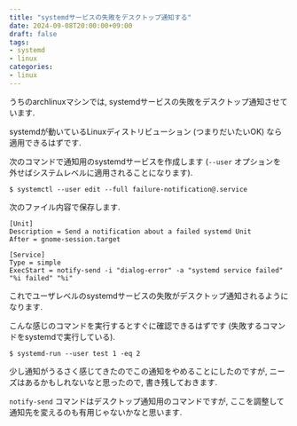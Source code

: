 ```yaml
---
title: "systemdサービスの失敗をデスクトップ通知する"
date: 2024-09-08T20:00:00+09:00
draft: false
tags:
- systemd
- linux
categories:
- linux
---
```


うちのarchlinuxマシンでは, systemdサービスの失敗をデスクトップ通知させています.

<!--more-->

systemdが動いているLinuxディストリビューション (つまりだいたいOK) なら適用できるはずです.

次のコマンドで通知用のsystemdサービスを作成します
(`--user` オプションを外せばシステムレベルに適用されることになります).

```plaintext
$ systemctl --user edit --full failure-notification@.service
```

次のファイル内容で保存します.

```systemd
[Unit]
Description = Send a notification about a failed systemd Unit
After = gnome-session.target

[Service]
Type = simple
ExecStart = notify-send -i "dialog-error" -a "systemd service failed" "%i failed" "%i"
```

これでユーザレベルのsystemdサービスの失敗がデスクトップ通知されるようになります.

こんな感じのコマンドを実行するとすぐに確認できるはずです (失敗するコマンドをsystemdで実行している).

```plaintext
$ systemd-run --user test 1 -eq 2
```

少し通知がうるさく感じてきたのでこの通知をやめることにしたのですが,
ニーズはあるかもしれないなと思ったので, 書き残しておきます.

`notify-send` コマンドはデスクトップ通知用のコマンドですが,
ここを調整して通知先を変えるのも有用じゃないかなと思います.
